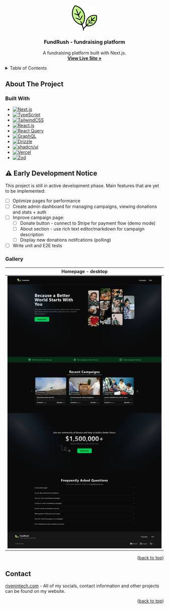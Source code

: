 <a id="readme-top"></a>

<!-- PROJECT LOGO -->
<br />
<div align="center">
  <a href="https://github.com/rivenintech/resta">
    <img src="./src/app/icon.svg" alt="Logo" width="80" height="80">
  </a>

<h3 align="center">FundRush - fundraising platform</h3>

  <p align="center">
    A fundraising platform built with Next.js.
    <br />
    <a href="https://fundrush.rivenintech.com"><strong>View Live Site »</strong></a>
  </p>
</div>

<!-- TABLE OF CONTENTS -->
<details>
  <summary>Table of Contents</summary>
  <ol>
    <li>
      <a href="#about-the-project">About The Project</a>
      <ul>
        <li><a href="#built-with">Built With</a></li>
        <li><a href="#️-early-development-notice">⚠️ Early Development Notice</a></li>
        <li><a href="#gallery">Gallery</a></li>
      </ul>
    </li>
    <li><a href="#contact">Contact</a></li>
  </ol>
</details>

<!-- ABOUT THE PROJECT -->

## About The Project

### Built With

- [![Next.js][nextjs]][nextjs-url]
- [![TypeScript][typescript]][typescript-url]
- [![TailwindCSS][tailwindcss]][tailwindcss-url]
- [![React.js][react]][react-url]
- [![React Query][react-query]][react-query-url]
- [![GraphQL][graphql]][graphql-url]
- [![Drizzle][drizzle]][drizzle-url]
- [![shadcn/ui][shadcn/ui]][shadcn/ui-url]
- [![Vercel][vercel]][vercel-url]
- [![Zod][zod]][zod-url]

## ⚠️ Early Development Notice

This project is still in active development phase. Main features that are yet to be implemented:

- [ ] Optimize pages for performance
- [ ] Create admin dashboard for managing campaigns, viewing donations and stats + auth
- [ ] Improve campaign page:
  - [ ] Donate button - connect to Stripe for payment flow (demo mode)
  - [ ] About section - use rich text editor/markdown for campaign description
  - [ ] Display new donations notifcations (polling)
- [ ] Write unit and E2E tests

### Gallery

| Homepage - desktop |
| --- |
| ![Desktop page screenshot][desktop-screenshot] |

<p align="right">(<a href="#readme-top">back to top</a>)</p>

<!-- CONTACT -->

## Contact

[rivenintech.com][my-website-url] - All of my socials, contact information and other projects can be found on my website.

<p align="right">(<a href="#readme-top">back to top</a>)</p>

<!-- MARKDOWN LINKS & IMAGES -->
<!-- https://www.markdownguide.org/basic-syntax/#reference-style-links -->
<!-- https://github.com/Ileriayo/markdown-badges -->

[desktop-screenshot]: /public/homepage-desktop.png
[my-website-url]: https://rivenintech.com/
[nextjs]: https://img.shields.io/badge/Next-black?style=for-the-badge&logo=next.js&logoColor=white
[nextjs-url]: https://nextjs.org/
[typescript]: https://img.shields.io/badge/typescript-%23007ACC.svg?style=for-the-badge&logo=typescript&logoColor=white
[typescript-url]: https://www.typescriptlang.org/
[tailwindcss]: https://img.shields.io/badge/tailwindcss-06B6D4?style=for-the-badge&logo=tailwindcss&logoColor=white
[tailwindcss-url]: https://tailwindcss.com
[react]: https://img.shields.io/badge/React-20232A?style=for-the-badge&logo=react&logoColor=61DAFB
[react-url]: https://reactjs.org/
[react-query]: https://img.shields.io/badge/-React%20Query-FF4154?style=for-the-badge&logo=react%20query&logoColor=white
[react-query-url]: https://tanstack.com/query
[graphql]: https://img.shields.io/badge/-GraphQL-E10098?style=for-the-badge&logo=graphql&logoColor=white
[graphql-url]: https://graphql.org/
[drizzle]: https://img.shields.io/badge/Drizzle_ORM-000000?style=for-the-badge&logo=drizzle&logoColor=C5F74F
[drizzle-url]: https://orm.drizzle.team/
[vercel]: https://img.shields.io/badge/vercel-%23000000.svg?style=for-the-badge&logo=vercel&logoColor=white
[vercel-url]: https://vercel.com/
[zod]: https://img.shields.io/badge/zod-%233068b7.svg?style=for-the-badge&logo=zod&logoColor=white
[zod-url]: https://zod.dev/
[shadcn/ui]: https://img.shields.io/badge/shadcn/ui-000000?style=for-the-badge&logo=shadcn/ui&logoColor=white
[shadcn/ui-url]: https://ui.shadcn.com/
